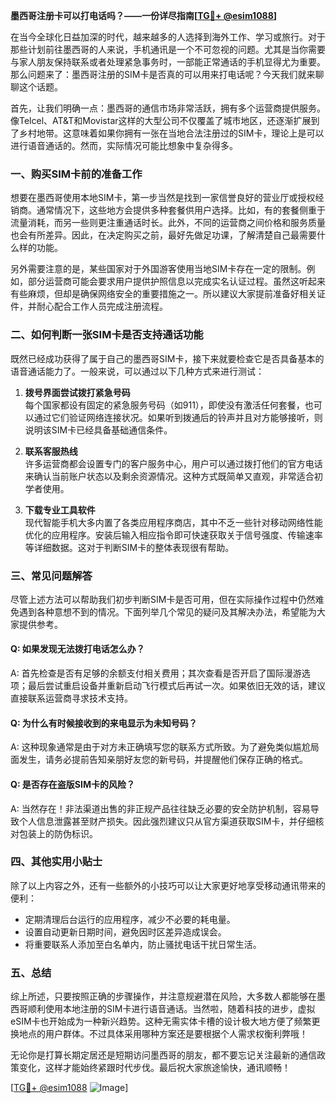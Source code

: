 **墨西哥注册卡可以打电话吗？——一份详尽指南[[TG💪+ @esim1088](https://t.me/s/esim1088)]**

在当今全球化日益加深的时代，越来越多的人选择到海外工作、学习或旅行。对于那些计划前往墨西哥的人来说，手机通讯是一个不可忽视的问题。尤其是当你需要与家人朋友保持联系或者处理紧急事务时，一部能正常通话的手机显得尤为重要。那么问题来了：墨西哥注册的SIM卡是否真的可以用来打电话呢？今天我们就来聊聊这个话题。

首先，让我们明确一点：墨西哥的通信市场非常活跃，拥有多个运营商提供服务。像Telcel、AT&T和Movistar这样的大型公司不仅覆盖了城市地区，还逐渐扩展到了乡村地带。这意味着如果你拥有一张在当地合法注册过的SIM卡，理论上是可以进行语音通话的。然而，实际情况可能比想象中复杂得多。

### **一、购买SIM卡前的准备工作**

想要在墨西哥使用本地SIM卡，第一步当然是找到一家信誉良好的营业厅或授权经销商。通常情况下，这些地方会提供多种套餐供用户选择。比如，有的套餐侧重于流量消耗，而另一些则更注重通话时长。此外，不同的运营商之间价格和服务质量也会有所差异。因此，在决定购买之前，最好先做足功课，了解清楚自己最需要什么样的功能。

另外需要注意的是，某些国家对于外国游客使用当地SIM卡存在一定的限制。例如，部分运营商可能会要求用户提供护照信息以完成实名认证过程。虽然这听起来有些麻烦，但却是确保网络安全的重要措施之一。所以建议大家提前准备好相关证件，并耐心配合工作人员完成注册流程。

### **二、如何判断一张SIM卡是否支持通话功能**

既然已经成功获得了属于自己的墨西哥SIM卡，接下来就要检查它是否具备基本的语音通话能力了。一般来说，可以通过以下几种方式来进行测试：

1. **拨号界面尝试拨打紧急号码**  
   每个国家都设有固定的紧急服务号码（如911），即使没有激活任何套餐，也可以通过它们验证网络连接状况。如果听到拨通后的铃声并且对方能够接听，则说明该SIM卡已经具备基础通信条件。

2. **联系客服热线**  
   许多运营商都会设置专门的客户服务中心，用户可以通过拨打他们的官方电话来确认当前账户状态以及剩余资源情况。这种方式既简单又直观，非常适合初学者使用。

3. **下载专业工具软件**  
   现代智能手机大多内置了各类应用程序商店，其中不乏一些针对移动网络性能优化的应用程序。安装后输入相应指令即可快速获取关于信号强度、传输速率等详细数据。这对于判断SIM卡的整体表现很有帮助。

### **三、常见问题解答**

尽管上述方法可以帮助我们初步判断SIM卡是否可用，但在实际操作过程中仍然难免遇到各种意想不到的情况。下面列举几个常见的疑问及其解决办法，希望能为大家提供参考。

#### Q: 如果发现无法拨打电话怎么办？
A: 首先检查是否有足够的余额支付相关费用；其次查看是否开启了国际漫游选项；最后尝试重启设备并重新启动飞行模式后再试一次。如果依旧无效的话，建议直接联系运营商寻求技术支持。

#### Q: 为什么有时候接收到的来电显示为未知号码？
A: 这种现象通常是由于对方未正确填写您的联系方式所致。为了避免类似尴尬局面发生，请务必提前告知亲朋好友您的新号码，并提醒他们保存正确的格式。

#### Q: 是否存在盗版SIM卡的风险？
A: 当然存在！非法渠道出售的非正规产品往往缺乏必要的安全防护机制，容易导致个人信息泄露甚至财产损失。因此强烈建议只从官方渠道获取SIM卡，并仔细核对包装上的防伪标识。

### **四、其他实用小贴士**

除了以上内容之外，还有一些额外的小技巧可以让大家更好地享受移动通讯带来的便利：

- 定期清理后台运行的应用程序，减少不必要的耗电量。
- 设置自动更新日期时间，避免因时区差异造成误会。
- 将重要联系人添加至白名单内，防止骚扰电话干扰日常生活。

### **五、总结**

综上所述，只要按照正确的步骤操作，并注意规避潜在风险，大多数人都能够在墨西哥顺利使用本地注册的SIM卡进行语音通话。当然啦，随着科技的进步，虚拟eSIM卡也开始成为一种新兴趋势。这种无需实体卡槽的设计极大地方便了频繁更换地点的用户群体。不过具体采用哪种方案还是要根据个人需求权衡利弊哦！

无论你是打算长期定居还是短期访问墨西哥的朋友，都不要忘记关注最新的通信政策变化，这样才能始终紧跟时代步伐。最后祝大家旅途愉快，通讯顺畅！

[[TG💪+ @esim1088](https://t.me/s/esim1088) ![Image](https://i.postimg.cc/4NQfJmqS/Snipaste-2025-05-13-00-14-12.png)]